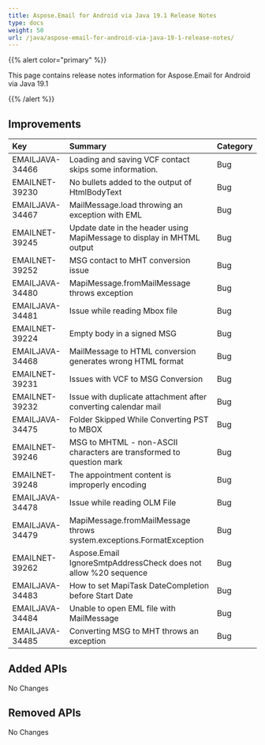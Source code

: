 ```yaml
---
title: Aspose.Email for Android via Java 19.1 Release Notes
type: docs
weight: 50
url: /java/aspose-email-for-android-via-java-19-1-release-notes/
---
```


{{% alert color="primary" %}} 

This page contains release notes information for Aspose.Email for Android via Java 19.1

{{% /alert %}} 
## **Improvements**


|**Key**|**Summary**|**Category**|
| :- | :- | :- |
|EMAILJAVA-34466|Loading and saving VCF contact skips some information.|Bug|
|EMAILNET-39230|No bullets added to the output of HtmlBodyText|Bug|
|EMAILJAVA-34467|MailMessage.load throwing an exception with EML|Bug|
|EMAILNET-39245|Update date in the header using MapiMessage to display in MHTML output|Bug|
|EMAILNET-39252|MSG contact to MHT conversion issue|Bug|
|EMAILJAVA-34480|MapiMessage.fromMailMessage throws exception|Bug|
|EMAILJAVA-34481|Issue while reading Mbox file|Bug|
|EMAILNET-39224|Empty body in a signed MSG|Bug|
|EMAILJAVA-34468|MailMessage to HTML conversion generates wrong HTML format|Bug|
|EMAILNET-39231|Issues with VCF to MSG Conversion|Bug|
|EMAILNET-39232|Issue with duplicate attachment after converting calendar mail|Bug|
|EMAILJAVA-34475|Folder Skipped While Converting PST to MBOX|Bug|
|EMAILNET-39246|MSG to MHTML - non-ASCII characters are transformed to question mark|Bug|
|EMAILNET-39248|The appointment content is improperly encoding|Bug|
|EMAILJAVA-34478|Issue while reading OLM File|Bug|
|EMAILJAVA-34479|MapiMessage.fromMailMessage throws system.exceptions.FormatException|Bug|
|EMAILNET-39262|Aspose.Email IgnoreSmtpAddressCheck does not allow %20 sequence|Bug|
|EMAILJAVA-34483|How to set MapiTask DateCompletion before Start Date|Bug|
|EMAILJAVA-34484|Unable to open EML file with MailMessage|Bug|
|EMAILJAVA-34485|Converting MSG to MHT throws an exception|Bug|

## **Added APIs**
No Changes
## **Removed APIs**
No Changes
